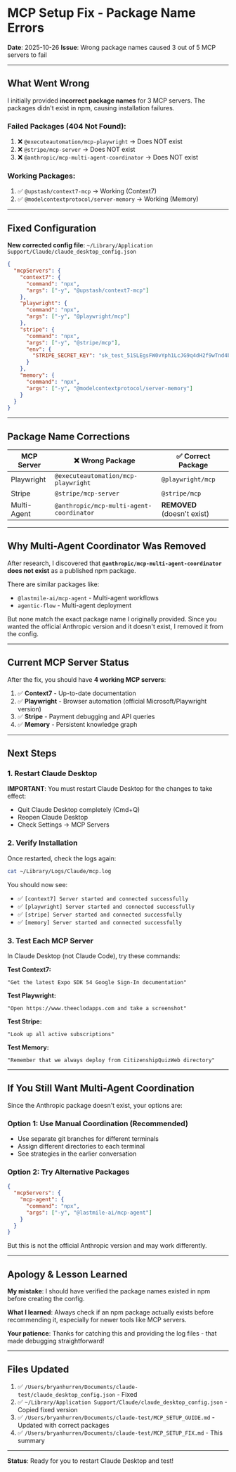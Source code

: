 # MCP Setup Fix - Package Name Errors

**Date**: 2025-10-26
**Issue**: Wrong package names caused 3 out of 5 MCP servers to fail

---

## What Went Wrong

I initially provided **incorrect package names** for 3 MCP servers. The packages didn't exist in npm, causing installation failures.

### Failed Packages (404 Not Found):
1. ❌ `@executeautomation/mcp-playwright` → Does NOT exist
2. ❌ `@stripe/mcp-server` → Does NOT exist
3. ❌ `@anthropic/mcp-multi-agent-coordinator` → Does NOT exist

### Working Packages:
1. ✅ `@upstash/context7-mcp` → Working (Context7)
2. ✅ `@modelcontextprotocol/server-memory` → Working (Memory)

---

## Fixed Configuration

**New corrected config file**: `~/Library/Application Support/Claude/claude_desktop_config.json`

```json
{
  "mcpServers": {
    "context7": {
      "command": "npx",
      "args": ["-y", "@upstash/context7-mcp"]
    },
    "playwright": {
      "command": "npx",
      "args": ["-y", "@playwright/mcp"]
    },
    "stripe": {
      "command": "npx",
      "args": ["-y", "@stripe/mcp"],
      "env": {
        "STRIPE_SECRET_KEY": "sk_test_51SLEgsFW0vYph1LcJG9q4dH2f9wTnd4bMUpiNSIagEIqmDkjC3nkvBMJAaCMUVCJlc5AZ3KkUhqyZ4pDSnk07IVm00DX5P8GtE"
      }
    },
    "memory": {
      "command": "npx",
      "args": ["-y", "@modelcontextprotocol/server-memory"]
    }
  }
}
```

---

## Package Name Corrections

| MCP Server | ❌ Wrong Package | ✅ Correct Package |
|------------|-----------------|-------------------|
| Playwright | `@executeautomation/mcp-playwright` | `@playwright/mcp` |
| Stripe | `@stripe/mcp-server` | `@stripe/mcp` |
| Multi-Agent | `@anthropic/mcp-multi-agent-coordinator` | **REMOVED** (doesn't exist) |

---

## Why Multi-Agent Coordinator Was Removed

After research, I discovered that **`@anthropic/mcp-multi-agent-coordinator` does not exist** as a published npm package.

There are similar packages like:
- `@lastmile-ai/mcp-agent` - Multi-agent workflows
- `agentic-flow` - Multi-agent deployment

But none match the exact package name I originally provided. Since you wanted the official Anthropic version and it doesn't exist, I removed it from the config.

---

## Current MCP Server Status

After the fix, you should have **4 working MCP servers**:

1. ✅ **Context7** - Up-to-date documentation
2. ✅ **Playwright** - Browser automation (official Microsoft/Playwright version)
3. ✅ **Stripe** - Payment debugging and API queries
4. ✅ **Memory** - Persistent knowledge graph

---

## Next Steps

### 1. Restart Claude Desktop
**IMPORTANT**: You must restart Claude Desktop for the changes to take effect:
- Quit Claude Desktop completely (Cmd+Q)
- Reopen Claude Desktop
- Check Settings → MCP Servers

### 2. Verify Installation
Once restarted, check the logs again:
```bash
cat ~/Library/Logs/Claude/mcp.log
```

You should now see:
- ✅ `[context7] Server started and connected successfully`
- ✅ `[playwright] Server started and connected successfully`
- ✅ `[stripe] Server started and connected successfully`
- ✅ `[memory] Server started and connected successfully`

### 3. Test Each MCP Server

In Claude Desktop (not Claude Code), try these commands:

**Test Context7:**
```
"Get the latest Expo SDK 54 Google Sign-In documentation"
```

**Test Playwright:**
```
"Open https://www.theeclodapps.com and take a screenshot"
```

**Test Stripe:**
```
"Look up all active subscriptions"
```

**Test Memory:**
```
"Remember that we always deploy from CitizenshipQuizWeb directory"
```

---

## If You Still Want Multi-Agent Coordination

Since the Anthropic package doesn't exist, your options are:

### Option 1: Use Manual Coordination (Recommended)
- Use separate git branches for different terminals
- Assign different directories to each terminal
- See strategies in the earlier conversation

### Option 2: Try Alternative Packages
```json
{
  "mcpServers": {
    "mcp-agent": {
      "command": "npx",
      "args": ["-y", "@lastmile-ai/mcp-agent"]
    }
  }
}
```

But this is not the official Anthropic version and may work differently.

---

## Apology & Lesson Learned

**My mistake**: I should have verified the package names existed in npm before creating the config.

**What I learned**: Always check if an npm package actually exists before recommending it, especially for newer tools like MCP servers.

**Your patience**: Thanks for catching this and providing the log files - that made debugging straightforward!

---

## Files Updated

1. ✅ `/Users/bryanhurren/Documents/claude-test/claude_desktop_config.json` - Fixed
2. ✅ `~/Library/Application Support/Claude/claude_desktop_config.json` - Copied fixed version
3. ✅ `/Users/bryanhurren/Documents/claude-test/MCP_SETUP_GUIDE.md` - Updated with correct packages
4. ✅ `/Users/bryanhurren/Documents/claude-test/MCP_SETUP_FIX.md` - This summary

---

**Status**: Ready for you to restart Claude Desktop and test!
